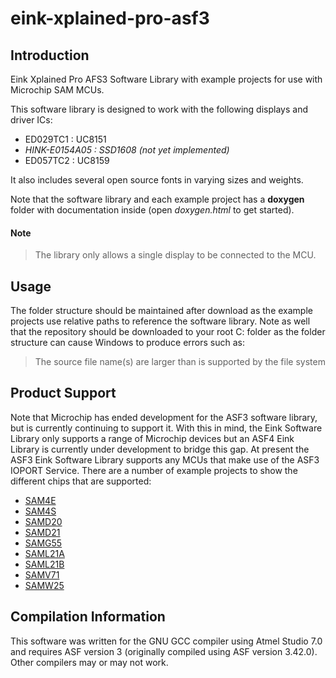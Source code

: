 # eink-xplained-pro-asf3

## Introduction

Eink Xplained Pro AFS3 Software Library with example projects for use with Microchip SAM MCUs.

This software library is designed to work with the following displays and driver ICs:

- ED029TC1 : UC8151
- *HINK-E0154A05 : SSD1608 (not yet implemented)*
- ED057TC2 : UC8159

It also includes several open source fonts in varying sizes and weights.

Note that the software library and each example project has a **doxygen** folder with documentation inside (open *doxygen.html* to get started).

#### Note
> The library only allows a single display to be connected to the MCU.

## Usage 

The folder structure should be maintained after download as the example projects use relative paths to reference the software library. Note as well that the repository should be downloaded to your root C: folder as the folder structure can cause Windows to produce errors such as:
> The source file name(s) are larger than is supported by the file system

## Product Support

Note that Microchip has ended development for the ASF3 software library, but is currently continuing to support it. With this in mind, the Eink Software Library only supports a range of Microchip devices but an ASF4 Eink Library is currently under development to bridge this gap. At present the ASF3 Eink Software Library supports any MCUs that make use of the ASF3 IOPORT Service. There are a number of example projects to show the different chips that are supported:
- [SAM4E](https://github.com/Ineltek-UK/eink-xplained-pro-asf3/tree/master/example_projects/eink_asf3_1_2/eink_xplained_sam4e_ed029tc1_1_2)
- [SAM4S](https://github.com/Ineltek-UK/eink-xplained-pro-asf3/tree/master/example_projects/eink_asf3_1_2/eink_xplained_sam4s_ed057tc2_1_2)
- [SAMD20](https://github.com/Ineltek-UK/eink-xplained-pro-asf3/tree/master/example_projects/eink_asf3_1_2/eink_xplained_samd20_ed029tc1_1_2)
- [SAMD21](https://github.com/Ineltek-UK/eink-xplained-pro-asf3/tree/master/example_projects/eink_asf3_1_2/eink_xplained_samd21_ed029tc1_1_2)
- [SAMG55](https://github.com/Ineltek-UK/eink-xplained-pro-asf3/tree/master/example_projects/eink_asf3_1_2/eink_xplained_samg55_ed057tc2_1_2)
- [SAML21A](https://github.com/Ineltek-UK/eink-xplained-pro-asf3/tree/master/example_projects/eink_asf3_1_2/eink_xplained_saml21a_ed029tc1_1_2)
- [SAML21B](https://github.com/Ineltek-UK/eink-xplained-pro-asf3/tree/master/example_projects/eink_asf3_1_2/eink_xplained_saml21b_ed029tc1_1_2)
- [SAMV71](https://github.com/Ineltek-UK/eink-xplained-pro-asf3/tree/master/example_projects/eink_asf3_1_2/eink_xplained_samv71_ed057tc2_1_2)
- [SAMW25](https://github.com/Ineltek-UK/eink-xplained-pro-asf3/tree/master/example_projects/eink_asf3_1_2/eink_xplained_samw25_ed029tc1_1_2)

## Compilation Information

This software was written for the GNU GCC compiler using Atmel Studio 7.0 and requires ASF version 3 (originally compiled using ASF version 3.42.0). Other compilers may or may not work.